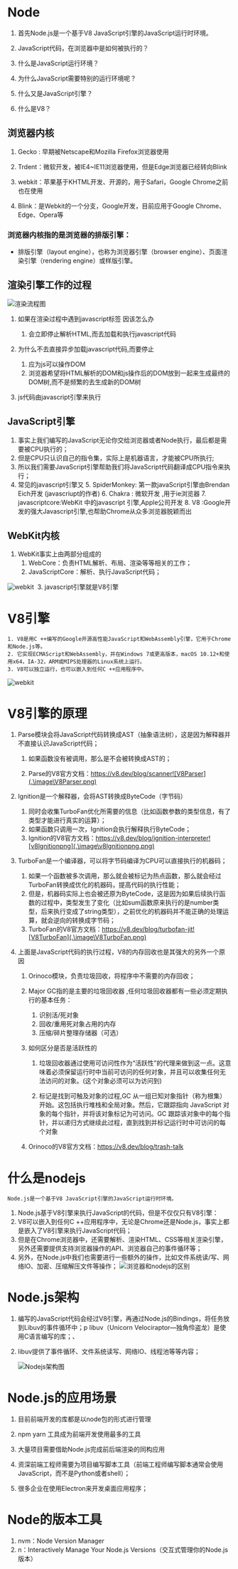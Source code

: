 # Node

1. 首先Node.js是一个基于V8 JavaScript引擎的JavaScript运行时环境。
2. JavaScript代码，在浏览器中是如何被执行的？

3. 什么是JavaScript运行环境？
4. 为什么JavaScript需要特别的运行环境呢？
5. 什么又是JavaScript引擎？
6. 什么是V8？

## 浏览器内核

1. Gecko : 早期被Netscape和Mozilla Firefox浏览器使用

2. Trdent：微软开发，被IE4~IE11浏览器使用，但是Edge浏览器已经转向Blink
3. webkit：苹果基于KHTML开发、开源的，用于Safari，Google Chrome之前也在使用
4. Blink：是Webkit的一个分支，Google开发，目前应用于Google Chrome、Edge、Opera等

### 浏览器内核指的是浏览器的排版引擎：

- 排版引擎（layout engine），也称为浏览器引擎（browser engine）、页面渲染引擎（rendering engine）或样版引擎。

## 渲染引擎工作的过程

![渲染流程图](./image/渲染流程图.png)

1. 如果在渲染过程中遇到javascript标签 因该怎么办

   1. 会立即停止解析HTML,而去加载和执行javascript代码
2. 为什么不去直接异步加载javascript代码,而要停止
      1. 应为js可以操作DOM
      2. 浏览器希望将HTML解析的DOM和js操作后的DOM放到一起来生成最终的DOM树,而不是频繁的去生成新的DOM树
3. js代码由javascript引擎来执行

## JavaScript引擎
1. 事实上我们编写的JavaScript无论你交给浏览器或者Node执行，最后都是需要被CPU执行的；
2. 但是CPU只认识自己的指令集，实际上是机器语言，才能被CPU所执行;
3. 所以我们需要JavaScript引擎帮助我们将JavaScript代码翻译成CPU指令来执行；
4. 常见的javascript引擎又
	5. SpiderMonkey: 第一款javaScript引擎由Brendan Eich开发 (javascriupt的作者)
	6. Chakra : 微软开发 ,用于ie浏览器
	7. javascriptcore:WebKit 中的javascript 引擎,Apple公司开发
	8. V8 :Google开发的强大Javascript引擎,也帮助Chrome从众多浏览器脱颖而出
## WebKit内核
1. WebKit事实上由两部分组成的
	1. WebCore：负责HTML解析、布局、渲染等等相关的工作；
	2. JavaScriptCore：解析、执行JavaScript代码；

![webkit](.\image\webkit.png) 
	3. javascript引擎就是V8引擎

# V8引擎
	1. V8是用C ++编写的Google开源高性能JavaScript和WebAssembly引擎，它用于Chrome和Node.js等。
	2. 它实现ECMAScript和WebAssembly，并在Windows 7或更高版本，macOS 10.12+和使用x64，IA-32，ARM或MIPS处理器的Linux系统上运行。
	3. V8可以独立运行，也可以嵌入到任何C ++应用程序中。
![webkit](.\image\V8编译过程.png)

# V8引擎的原理

1. Parse模块会将JavaScript代码转换成AST（抽象语法树），这是因为解释器并不直接认识JavaScript代码；

   1. 如果函数没有被调用，那么是不会被转换成AST的；

   2. Parse的V8官方文档：https://v8.dev/blog/scanner![V8Parser](.\image\V8Parser.png)
   
2. Ignition是一个解释器，会将AST转换成ByteCode（字节码）
	1. 同时会收集TurboFan优化所需要的信息（比如函数参数的类型信息，有了类型才能进行真实的运算）；
	2. 如果函数只调用一次，Ignition会执行解释执行ByteCode；
	3. Ignition的V8官方文档：https://v8.dev/blog/ignition-interpreter![v8lgnitionpng](.\image\v8lgnitionpng.png)
	
3. TurboFan是一个编译器，可以将字节码编译为CPU可以直接执行的机器码；
	1. 如果一个函数被多次调用，那么就会被标记为热点函数，那么就会经过TurboFan转换成优化的机器码，提高代码的执行性能；
	2. 但是，机器码实际上也会被还原为ByteCode，这是因为如果后续执行函数的过程中，类型发生了变化（比如sum函数原来执行的是number类型，后来执行变成了string类型），之前优化的机器码并不能正确的处理运算，就会逆向的转换成字节码；
	3. TurboFan的V8官方文档：https://v8.dev/blog/turbofan-jit![V8TurboFan](.\image\V8TurboFan.png)

4. 上面是JavaScript代码的执行过程，V8的内存回收也是其强大的另外一个原因
	1. Orinoco模块，负责垃圾回收，将程序中不需要的内存回收；
	
	2. Major GC指的是主要的垃圾回收器 ,任何垃圾回收器都有一些必须定期执行的基本任务：
	
	   1. 识别活/死对象
	   2. 回收/重用死对象占用的内存
	   3. 压缩/碎片整理存储器（可选）
	
	3. 如何区分是否是活跃性的
	
	   1. 垃圾回收器通过使用可访问性作为“活跃性”的代理来做到这一点。这意味着必须保留运行时中当前可访问的任何对象，并且可以收集任何无法访问的对象。(这个对象必须可以为访问到)
	
	   2. 标记是找到可触及对象的过程,GC 从一组已知对象指针（称为根集）开始。这包括执行堆栈和全局对象。然后，它跟踪指向 JavaScript 对象的每个指针，并将该对象标记为可访问。GC 跟踪该对象中的每个指针，并以递归方式继续此过程，直到找到并标记运行时中可访问的每个对象
	
	4. Orinoco的V8官方文档：https://v8.dev/blog/trash-talk
	
# 什么是nodejs

	Node.js是一个基于V8 JavaScript引擎的JavaScript运行时环境。
1. Node.js基于V8引擎来执行JavaScript的代码，但是不仅仅只有V8引擎：
2. V8可以嵌入到任何C ++应用程序中，无论是Chrome还是Node.js，事实上都是嵌入了V8引擎来执行JavaScript代码；
3. 但是在Chrome浏览器中，还需要解析、渲染HTML、CSS等相关渲染引擎，另外还需要提供支持浏览器操作的API、浏览器自己的事件循环等；
4. 另外，在Node.js中我们也需要进行一些额外的操作，比如文件系统读/写、网络IO、加密、压缩解压文件等操作；
![浏览器和nodejs的区别](.\image\浏览器和nodejs的区别.png)

# Node.js架构

1. 编写的JavaScript代码会经过V8引擎，再通过Node.js的Bindings，将任务放到Libuv的事件循环中；p libuv（Unicorn Velociraptor—独角伶盗龙）是使用C语言编写的库；、

2. libuv提供了事件循环、文件系统读写、网络IO、线程池等等内容；

   ![Nodejs架构图](.\image\Nodejs架构图.png)

# Node.js的应用场景

1. 目前前端开发的库都是以node包的形式进行管理

2. npm yarn 工具成为前端开发使用最多的工具

3. 大量项目需要借助Node.js完成前后端渲染的同构应用

4. 资深前端工程师需要为项目编写脚本工具（前端工程师编写脚本通常会使用JavaScript，而不是Python或者shell）；

5. 很多企业在使用Electron来开发桌面应用程序；

# Node的版本工具
1. nvm：Node Version Manager
2. n：Interactively Manage Your Node.js Versions（交互式管理你的Node.js版本）
